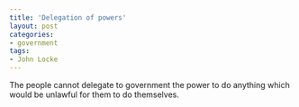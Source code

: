 ```yaml
---
title: 'Delegation of powers'
layout: post
categories:
- government
tags:
- John Locke
---
```


The people cannot delegate to government the power to do anything which would be unlawful for them to do themselves.